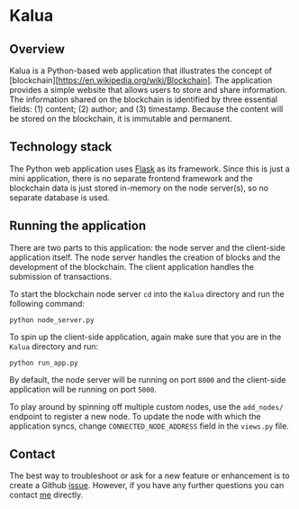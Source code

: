# Kalua

## Overview

Kalua is a Python-based web application that illustrates the concept of [blockchain][https://en.wikipedia.org/wiki/Blockchain]. The application provides a simple website that allows users to store and share information. The information shared on the blockchain is identified by three essential fields: (1) content; (2) author; and (3) timestamp. Because the content will be stored on the blockchain, it is immutable and permanent.

## Technology stack

The Python web application uses [Flask](http://flask.pocoo.org/) as its framework. Since this is just a mini application, there is no separate frontend framework and the blockchain data is just stored in-memory on the node server(s), so no separate database is used.

## Running the application

There are two parts to this application: the node server and the client-side application itself. The node server handles the creation of blocks and the development of the blockchain. The client application handles the submission of transactions.

To start the blockchain node server `cd` into the `Kalua` directory and run the following command:
```
python node_server.py
```
To spin up the client-side application, again make sure that you are in the `Kalua` directory and run:
```
python run_app.py
```
By default, the node server will be running on port `8000` and the client-side application will be running on port `5000`.

To play around by spinning off multiple custom nodes, use the `add_nodes/` endpoint to register a new node. To update the node with which the application syncs, change `CONNECTED_NODE_ADDRESS` field in the `views.py` file.

## Contact

The best way to troubleshoot or ask for a new feature or enhancement is to create a Github [issue](https://github.com/O1sims/Kalua/issues). However, if you have any further questions you can contact [me](mailto:sims.owen@gmail.com) directly.
